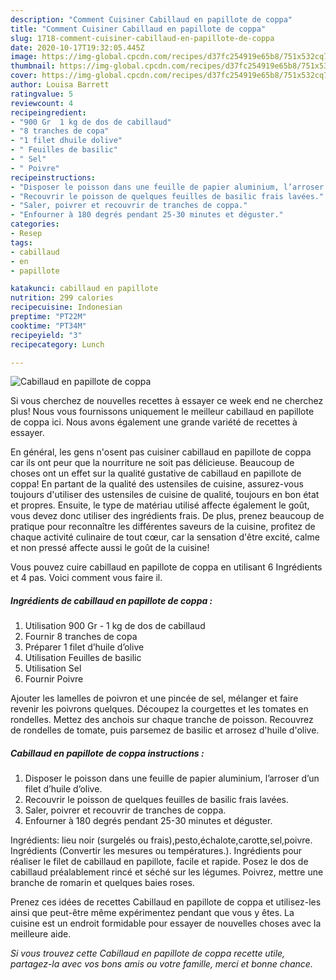 ```yaml
---
description: "Comment Cuisiner Cabillaud en papillote de coppa"
title: "Comment Cuisiner Cabillaud en papillote de coppa"
slug: 1718-comment-cuisiner-cabillaud-en-papillote-de-coppa
date: 2020-10-17T19:32:05.445Z
image: https://img-global.cpcdn.com/recipes/d37fc254919e65b8/751x532cq70/cabillaud-en-papillote-de-coppa-photo-principale-de-la-recette.jpg
thumbnail: https://img-global.cpcdn.com/recipes/d37fc254919e65b8/751x532cq70/cabillaud-en-papillote-de-coppa-photo-principale-de-la-recette.jpg
cover: https://img-global.cpcdn.com/recipes/d37fc254919e65b8/751x532cq70/cabillaud-en-papillote-de-coppa-photo-principale-de-la-recette.jpg
author: Louisa Barrett
ratingvalue: 5
reviewcount: 4
recipeingredient:
- "900 Gr  1 kg de dos de cabillaud"
- "8 tranches de copa"
- "1 filet dhuile dolive"
- " Feuilles de basilic"
- " Sel"
- " Poivre"
recipeinstructions:
- "Disposer le poisson dans une feuille de papier aluminium, l’arroser d’un filet d’huile d’olive."
- "Recouvrir le poisson de quelques feuilles de basilic frais lavées."
- "Saler, poivrer et recouvrir de tranches de coppa."
- "Enfourner à 180 degrés pendant 25-30 minutes et déguster."
categories:
- Resep
tags:
- cabillaud
- en
- papillote

katakunci: cabillaud en papillote 
nutrition: 299 calories
recipecuisine: Indonesian
preptime: "PT22M"
cooktime: "PT34M"
recipeyield: "3"
recipecategory: Lunch

---
```



![Cabillaud en papillote de coppa](https://img-global.cpcdn.com/recipes/d37fc254919e65b8/751x532cq70/cabillaud-en-papillote-de-coppa-photo-principale-de-la-recette.jpg)

Si vous cherchez de nouvelles recettes à essayer ce week end ne cherchez plus! Nous vous fournissons uniquement le meilleur cabillaud en papillote de coppa ici. Nous avons également une grande variété de recettes à essayer.

En général, les gens n'osent pas cuisiner cabillaud en papillote de coppa car ils ont peur que la nourriture ne soit pas délicieuse. Beaucoup de choses ont un effet sur la qualité gustative de cabillaud en papillote de coppa! En partant de la qualité des ustensiles de cuisine, assurez-vous toujours d'utiliser des ustensiles de cuisine de qualité, toujours en bon état et propres. Ensuite, le type de matériau utilisé affecte également le goût, vous devez donc utiliser des ingrédients frais. De plus, prenez beaucoup de pratique pour reconnaître les différentes saveurs de la cuisine, profitez de chaque activité culinaire de tout cœur, car la sensation d'être excité, calme et non pressé affecte aussi le goût de la cuisine!

<!--inarticleads1-->

Vous pouvez cuire cabillaud en papillote de coppa en utilisant 6 Ingrédients et 4 pas. Voici comment vous faire il.

##### Ingrédients de cabillaud en papillote de coppa :

1. Utilisation 900 Gr - 1 kg de dos de cabillaud
1. Fournir 8 tranches de copa
1. Préparer 1 filet d’huile d’olive
1. Utilisation  Feuilles de basilic
1. Utilisation  Sel
1. Fournir  Poivre


Ajouter les lamelles de poivron et une pincée de sel, mélanger et faire revenir les poivrons quelques. Découpez la courgettes et les tomates en rondelles. Mettez des anchois sur chaque tranche de poisson. Recouvrez de rondelles de tomate, puis parsemez de basilic et arrosez d&#39;huile d&#39;olive. 

<!--inarticleads2-->

##### Cabillaud en papillote de coppa instructions :

1. Disposer le poisson dans une feuille de papier aluminium, l’arroser d’un filet d’huile d’olive.
1. Recouvrir le poisson de quelques feuilles de basilic frais lavées.
1. Saler, poivrer et recouvrir de tranches de coppa.
1. Enfourner à 180 degrés pendant 25-30 minutes et déguster.


Ingrédients: lieu noir (surgelés ou frais),pesto,échalote,carotte,sel,poivre. Ingrédients (Convertir les mesures ou températures.). Ingrédients pour réaliser le filet de cabillaud en papillote, facile et rapide. Posez le dos de cabillaud préalablement rincé et séché sur les légumes. Poivrez, mettre une branche de romarin et quelques baies roses. 

<!--inarticleads1-->

<p>
Prenez ces idées de recettes Cabillaud en papillote de coppa et utilisez-les ainsi que peut-être même expérimentez pendant que vous y êtes. La cuisine est un endroit formidable pour essayer de nouvelles choses avec la meilleure aide.
</p>

<p>
<i>Si vous trouvez cette Cabillaud en papillote de coppa recette utile, partagez-la avec vos bons amis ou votre famille, merci et bonne chance.</i>
</p>
